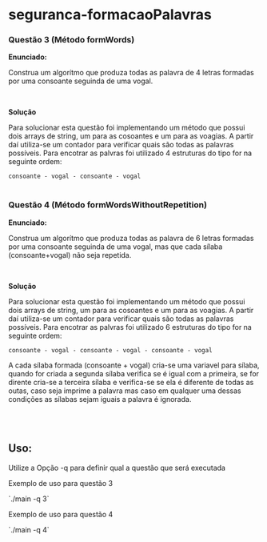 # seguranca-formacaoPalavras

<h3>Questão 3 (Método formWords)</h3>
<p><b>Enunciado:</b></p>
<p>Construa um algorítmo que produza todas as palavra de 4 letras formadas por uma consoante seguinda de uma vogal.</p>
<br/>
<p><b>Solução</b></p>
<p>Para solucionar esta questão foi implementando um método que possui dois arrays de string, um para as cosoantes e um para as voagias. A partir daí utiliza-se um contador para verificar quais são todas as palavras possíveis. Para encotrar as palvras foi utilizado 4 estruturas do tipo for na seguinte ordem:</p>

`consoante - vogal - consoante - vogal`
<br/><br/>

<h3>Questão 4 (Método formWordsWithoutRepetition)</h3>
<p><b>Enunciado:</b></p>
<p>Construa um algorítmo que produza todas as palavra de 6 letras formadas por uma consoante seguinda de uma vogal, mas que cada sílaba (consoante+vogal) não seja repetida.</p>
<br/>
<p><b>Solução</b></p>
<p>Para solucionar esta questão foi implementando um método que possui dois arrays de string, um para as cosoantes e um para as voagias. A partir daí utiliza-se um contador para verificar quais são todas as palavras possíveis. Para encotrar as palvras foi utilizado 6 estruturas do tipo for na seguinte ordem:</p>

`consoante - vogal - consoante - vogal - consoante - vogal`

<p>A cada sílaba formada (consoante + vogal) cria-se uma variavel para sílaba, quando for criada a segunda sílaba verifica se é igual com a primeira, se for dirente cria-se a terceira sílaba e verifica-se se ela é diferente de todas as outas, caso seja imprime a palavra mas caso em qualquer uma dessas condições as sílabas sejam iguais a palavra é ignorada. </p>
<br/><br/>

<h2>Uso:</h2>

<p>Utilize a Opção -q para definir qual a questão que será executada</p>

<p>Exemplo de uso para questão 3</p>
`./main -q 3`

<p>Exemplo de uso para questão 4</p>
`./main -q 4`
